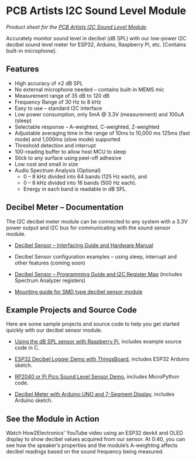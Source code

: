 # PCB Artists I2C Sound Level Module

*Product sheet for the
[PCB Artists I2C Sound Level Module](https://pcbartists.com/product/i2c-decibel-sound-level-meter-module/).*

Accurately monitor sound level in decibel (dB SPL) with our low-power I2C
decibel sound level meter for ESP32, Arduino, Raspberry Pi, etc. [Contains
built-in microphone].

## Features

- High accuracy of ±2 dB SPL
- No external microphone needed – contains built-in MEMS mic
- Measurement range of 35 dB to 120 dB
- Frequency Range of 30 Hz to 8 kHz
- Easy to use – standard I2C interface
- Low power consumption, only 5mA @ 3.3V (measurement) and 100uA (sleep)
- Selectable response – A-weighted, C-weighted, Z-weighted
- Adjustable averaging time in the range of 10ms to 10,000 ms
  125ms (fast mode) and 1,000ms (slow mode) supported
- Threshold detection and interrupt
- 100-reading buffer to allow host MCU to sleep
- Stick to any surface using peel-off adhesive
- Low cost and small in size
- Audio Spectrum Analysis (Optional)
  - 0 – 8 kHz divided into 64 bands (125 Hz each), and
  - 0 – 8 kHz divided into 16 bands (500 Hz each).
  - Energy in each band is readable in dB SPL.

## Decibel Meter – Documentation

The I2C decibel meter module can be connected to any system with a 3.3V power
output and I2C bus for communicating with the sound sensor module.

- [Decibel Sensor – Interfacing Guide and Hardware Manual](https://pcbartists.com/product-documentation/decibel-meter-module-interfacing-guide/)

- Decibel Sensor configuration examples – using sleep, interrupt and other
  features (coming soon)
- [Decibel Sensor – Programming Guide and I2C Register Map](https://pcbartists.com/product-documentation/i2c-decibel-meter-programming-manual/)
  (includes Spectrum Analyzer registers)
- [Mounting guide for SMD type decibel sensor module](https://pcbartists.com/product-documentation/decibel-sensor-mounting-guidelines/)

## Example Projects and Source Code

Here are some sample projects and source code to help you get started quickly
with our decibel sensor module.

- [Using the dB SPL sensor with Raspberry Pi](https://pcbartists.com/product-documentation/accurate-raspberry-pi-decibel-meter/),
  includes example source code in C.

- [ESP32 Decibel Logger Demo with ThingsBoard](https://pcbartists.com/product-documentation/accurate-esp32-decibel-meter/),
  includes ESP32 Arduino sketch.
- [RP2040 or Pi Pico Sound Level Sensor Demo](https://pcbartists.com/product-documentation/pi-pico-sound-level-sensor/),
  includes MicroPython code.
- [Decibel Meter with Arduino UNO and 7-Segment Display](https://pcbartists.com/product-documentation/arduino-decibel-meter/),
  includes Arduino sketch.

## See the Module in Action

Watch How2Electronics’ YouTube video using an ESP32 devkit and OLED display to
show decibel values acquired from our sensor. At 0:40, you can see how the
speaker’s properties and the module’s A-weighting affects decibel readings based
on the sound frequency being measured.
